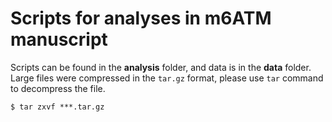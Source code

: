 # Scripts for analyses in m6ATM manuscript
Scripts can be found in the **analysis** folder, and data is in the **data** folder.
<br>
Large files were compressed in the ```tar.gz``` format, please use ```tar``` command to decompress the file.
```shell
$ tar zxvf ***.tar.gz
```

